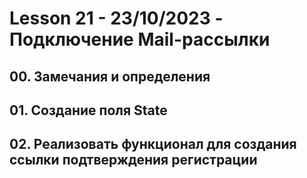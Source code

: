 # Lesson 21 - 23/10/2023 - Подключение Mail-рассылки

## 00. Замечания и определения
## 01. Создание поля State
## 02. Реализовать функционал для создания ссылки подтверждения регистрации